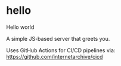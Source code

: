 # hello
Hello world

A simple JS-based server that greets you.

Uses GitHub Actions for CI/CD pipelines via:
https://github.com/internetarchive/cicd













